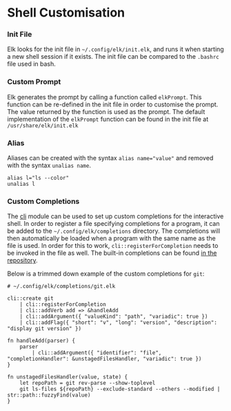 # Shell Customisation

### Init File

Elk looks for the init file in `~/.config/elk/init.elk`, and runs it when 
starting a new shell session if it exists. The init file can be compared to the 
`.bashrc` file used in bash.

### Custom Prompt

Elk generates the prompt by calling a function called `elkPrompt`. This 
function can be re-defined in the init file in order to customise the prompt. 
The value returned by the function is used as the prompt. The default
implementation of the `elkPrompt` function can be found in the init file
at `/usr/share/elk/init.elk`

### Alias

Aliases can be created with the syntax `alias name="value"` and removed with 
the syntax `unalias name`.

```elk
alias l="ls --color"
unalias l
```

### Custom Completions

The [cli](/std/cli/index) module can be used to set up custom completions for the
interactive shell. In order to register a file specifying completions for a
program, it can be added to the `~/.config/elk/completions` directory.
The completions will then automatically be loaded when a program with the
same name as the file is used. In order for this to work,
`cli::registerForCompletion` needs to be invoked in the file as well.
The built-in completions can be found [in the repository](https://github.com/PaddiM8/elk/tree/main/src/Resources/Completions).

Below is a trimmed down example of the custom completions for `git`:

```elk
# ~/.config/elk/completions/git.elk

cli::create git
    | cli::registerForCompletion
    | cli::addVerb add => &handleAdd
    | cli::addArgument({ "valueKind": "path", "variadic": true })
    | cli::addFlag({ "short": "v", "long": "version", "description": "display git version" })

fn handleAdd(parser) {
    parser
        | cli::addArgument({ "identifier": "file", "completionHandler": &unstagedFilesHandler, "variadic": true })
}

fn unstagedFilesHandler(value, state) {
    let repoPath = git rev-parse --show-toplevel
    git ls-files ${repoPath} --exclude-standard --others --modified | str::path::fuzzyFind(value)
}
```